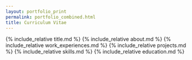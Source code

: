 ```yaml
---
layout: portfolio_print
permalink: portfolio_combined.html
title: Curriculum Vitae
---
```


{% include_relative title.md %}
{% include_relative about.md %}
{% include_relative work_experiences.md %}
{% include_relative projects.md %}
{% include_relative skills.md %}
{% include_relative education.md %}

